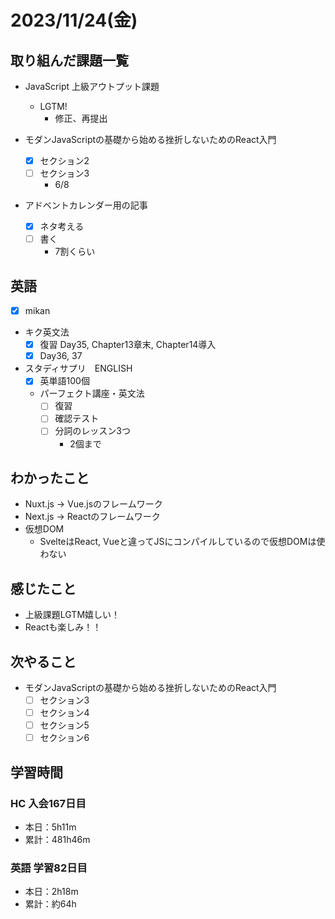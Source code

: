 # 2023/11/24(金)

## 取り組んだ課題一覧

- JavaScript 上級アウトプット課題
  - LGTM!
    - 修正、再提出

- モダンJavaScriptの基礎から始める挫折しないためのReact入門
  - [x] セクション2
  - [ ] セクション3
    - 6/8

- アドベントカレンダー用の記事
  - [x] ネタ考える
  - [ ] 書く
    - 7割くらい

## 英語

- [x] mikan

- キク英文法
  - [x] 復習 Day35, Chapter13章末, Chapter14導入
  - [x] Day36, 37

- スタディサプリ　ENGLISH
  - [x] 英単語100個
  - パーフェクト講座・英文法
    - [ ] 復習
    - [ ] 確認テスト
    - [ ] 分詞のレッスン3つ
      - 2個まで

## わかったこと

- Nuxt.js -> Vue.jsのフレームワーク
- Next.js -> Reactのフレームワーク
- 仮想DOM
  - SvelteはReact, Vueと違ってJSにコンパイルしているので仮想DOMは使わない

## 感じたこと

- 上級課題LGTM嬉しい！
- Reactも楽しみ！！

## 次やること

- モダンJavaScriptの基礎から始める挫折しないためのReact入門
  - [ ] セクション3
  - [ ] セクション4
  - [ ] セクション5
  - [ ] セクション6

## 学習時間

### HC 入会167日目

- 本日：5h11m
- 累計：481h46m

### 英語 学習82日目

- 本日：2h18m
- 累計：約64h
